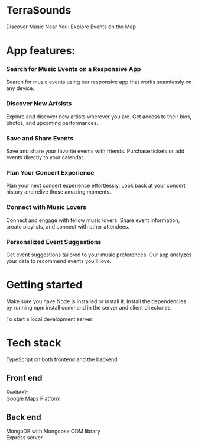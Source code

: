 # TerraSounds
Discover Music Near You: Explore Events on the Map

# App features:

<h3>Search for Music Events on a Responsive App</h3>
Search for music events using our responsive app that works seamlessly on any device.

<h3>Discover New Artsists</h3>
Explore and discover new artists wherever you are. Get access to their bios, photos, and upcoming performances.

<h3>Save and Share Events</h3>
Save and share your favorite events with friends. Purchase tickets or add events directly to your calendar.

<h3>Plan Your Concert Experience</h3>
Plan your next concert experience effortlessly. Look back at your concert history and relive those amazing moments.

<h3>Connect with Music Lovers</h3>
Connect and engage with fellow music lovers. Share event information, create playlists, and connect with other attendees.

<h3>Personalized Event Suggestions</h3>
Get event suggestions tailored to your music preferences. Our app analyzes your data to recommend events you'll love.


# Getting started
Make sure you have Node.js installed or install it. Install the dependencies by running npm install command in the server and client directories.

To start a local development server:

# Tech stack
TypeScript on both frontend and the backend

## Front end
SvelteKit<br>
Google Maps Platform

## Back end
MongoDB with Mongoose ODM library<br>
Express server
